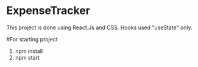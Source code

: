 # ExpenseTracker
This project is done using React.Js and CSS. Hooks used "useState" only.

#For starting project
1. npm install
2. npm start
